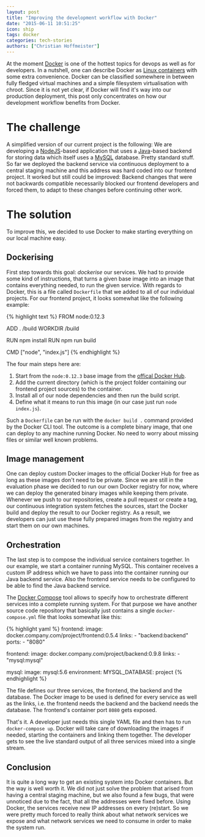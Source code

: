 ```yaml
---
layout: post
title: "Improving the development workflow with Docker"
date: "2015-06-11 10:51:25"
icon: ship
tags: docker
categories: tech-stories
authors: ["Christian Hoffmeister"]
---
```


At the moment [Docker][docker] is one of the hottest topics for devops as well as for developers. In a nutshell, one can describe Docker as [Linux containers][lxc] with some extra convenience. Docker can be classified somewhere in between fully fledged virtual machines and a simple filesystem virtualisation with chroot. Since it is not yet clear, if Docker will find it's way into our production deployment, this post only concentrates on how our development workflow benefits from Docker.

# The challenge

A simplified version of our current project is the following: We are developing a [NodeJS][nodejs]-based application that uses a [Java][java]-based backend for storing data which itself uses a [MySQL][mysql] database. Pretty standard stuff. So far we deployed the backend service via continuous deployment to a central staging machine and this address was hard coded into our frontend project. It worked but still could be improved: Backend changes that were not backwards compatible necessarily blocked our frontend developers and forced them, to adapt to these changes before continuing other work.

# The solution

To improve this, we decided to use Docker to make starting everything on our local machine easy.

## Dockerising

First step towards this goal: _dockerise_ our services. We had to provide some kind of instructions, that turns a given base image into an image that contains everything needed, to run the given service. With regards to Docker, this is a file called `Dockerfile` that we added to all of our individual projects. For our frontend project, it looks somewhat like the following example:

{% highlight text %}
FROM node:0.12.3

ADD . /build
WORKDIR /build

RUN npm install
RUN npm run build

CMD ["node", "index.js"]
{% endhighlight %}

The four main steps here are:

1. Start from the `node:0.12.3` base image from the [offical Docker Hub][docker-hub].
2. Add the current directory (which is the project folder containing our frontend project sources) to the container.
3. Install all of our node dependencies and then run the build script.
4. Define what it means to run this image (in our case just run `node index.js`).

Such a `Dockerfile` can be run with the `docker build .` command provided by the Docker CLI tool. The outcome is a complete binary image, that one can deploy to any machine running Docker. No need to worry about missing files or similar well known problems.

## Image management

One can deploy custom Docker images to the official Docker Hub for free as long as these images don't need to be private. Since we are still in the evaluation phase we decided to run our own Docker registry for now, where we can deploy the generated binary images while keeping them private. Whenever we push to our repositories, create a pull request or create a tag, our continuous integration system fetches the sources, start the Docker build and deploy the result to our Docker registry. As a result, we developers can just use these fully prepared images from the registry and start them on our own machines.

## Orchestration

The last step is to compose the individual service containers together. In our example, we start a container running MySQL. This container receives a custom IP address which we have to pass into the container running our Java backend service. Also the frontend service needs to be configured to be able to find the Java backend service.

The [Docker Compose][docker-compose] tool allows to specify how to orchestrate different services into a complete running system. For that purpose we have another source code repository that basically just contains a single `docker-compose.yml` file that looks somewhat like this:

{% highlight yaml %}
frontend:
  image: docker.company.com/project/frontend:0.5.4
  links:
    - "backend:backend"
  ports:
    - "8080"

frontend:
  image: docker.company.com/project/backend:0.9.8
  links:
    - "mysql:mysql"

mysql:
  image: mysql:5.6
  environment:
    MYSQL_DATABASE: project
{% endhighlight %}

The file defines our three services, the frontend, the backend and the database. The Docker image to be used is defined for every service as well as the links, i.e. the frontend needs the backend and the backend needs the database. The frontend's container port `8080` gets exposed.

That's it. A developer just needs this single YAML file and then has to run `docker-compose up`. Docker will take care of downloading the images if needed, starting the containers and linking them together. The developer gets to see the live standard output of all three services mixed into a single stream.

## Conclusion

It is quite a long way to get an existing system into Docker containers. But the way is well worth it. We did not just solve the problem that arised from having a central staging machine, but we also found a few bugs, that were unnoticed due to the fact, that all the addresses were fixed before. Using Docker, the services receive new IP addresses on every (re)start. So we were pretty much forced to really think about what network services we expose and what network services we need to consume in order to make the system run.

[docker]: https://www.docker.com/
[docker-hub]: https://hub.docker.com/
[docker-compose]: https://docs.docker.com/compose/
[lxc]: https://linuxcontainers.org/lxc/introduction/
[nodejs]: https://nodejs.org/
[java]: https://java.com/
[mysql]: https://www.mysql.com/
